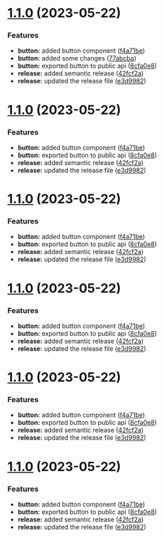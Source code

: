 # [1.1.0](https://github.com/JoshuaKeys/pinglink-ui2/compare/v1.0.0...v1.1.0) (2023-05-22)


### Features

* **button:** added button component ([f4a71be](https://github.com/JoshuaKeys/pinglink-ui2/commit/f4a71beff43325ea581e0898d01e0b2f689fbf47))
* **button:** added some changes ([77abcba](https://github.com/JoshuaKeys/pinglink-ui2/commit/77abcba72c94cb10caed0829c29accd2474e2384))
* **button:** exported button to public api ([8cfa0e8](https://github.com/JoshuaKeys/pinglink-ui2/commit/8cfa0e868d41f1698a545f8580d8ecd83fad9a95))
* **release:** added semantic release ([42fcf2a](https://github.com/JoshuaKeys/pinglink-ui2/commit/42fcf2aa4bf02abdd41b53111cce46603e25bc93))
* **release:** updated the release file ([e3d9982](https://github.com/JoshuaKeys/pinglink-ui2/commit/e3d99825f177aea06a8fceb0d1658e9e9695d968))

# [1.1.0](https://github.com/JoshuaKeys/pinglink-ui2/compare/v1.0.0...v1.1.0) (2023-05-22)


### Features

* **button:** added button component ([f4a71be](https://github.com/JoshuaKeys/pinglink-ui2/commit/f4a71beff43325ea581e0898d01e0b2f689fbf47))
* **button:** exported button to public api ([8cfa0e8](https://github.com/JoshuaKeys/pinglink-ui2/commit/8cfa0e868d41f1698a545f8580d8ecd83fad9a95))
* **release:** added semantic release ([42fcf2a](https://github.com/JoshuaKeys/pinglink-ui2/commit/42fcf2aa4bf02abdd41b53111cce46603e25bc93))
* **release:** updated the release file ([e3d9982](https://github.com/JoshuaKeys/pinglink-ui2/commit/e3d99825f177aea06a8fceb0d1658e9e9695d968))

# [1.1.0](https://github.com/JoshuaKeys/pinglink-ui2/compare/v1.0.0...v1.1.0) (2023-05-22)


### Features

* **button:** added button component ([f4a71be](https://github.com/JoshuaKeys/pinglink-ui2/commit/f4a71beff43325ea581e0898d01e0b2f689fbf47))
* **button:** exported button to public api ([8cfa0e8](https://github.com/JoshuaKeys/pinglink-ui2/commit/8cfa0e868d41f1698a545f8580d8ecd83fad9a95))
* **release:** added semantic release ([42fcf2a](https://github.com/JoshuaKeys/pinglink-ui2/commit/42fcf2aa4bf02abdd41b53111cce46603e25bc93))
* **release:** updated the release file ([e3d9982](https://github.com/JoshuaKeys/pinglink-ui2/commit/e3d99825f177aea06a8fceb0d1658e9e9695d968))

# [1.1.0](https://github.com/JoshuaKeys/pinglink-ui2/compare/v1.0.0...v1.1.0) (2023-05-22)


### Features

* **button:** added button component ([f4a71be](https://github.com/JoshuaKeys/pinglink-ui2/commit/f4a71beff43325ea581e0898d01e0b2f689fbf47))
* **button:** exported button to public api ([8cfa0e8](https://github.com/JoshuaKeys/pinglink-ui2/commit/8cfa0e868d41f1698a545f8580d8ecd83fad9a95))
* **release:** added semantic release ([42fcf2a](https://github.com/JoshuaKeys/pinglink-ui2/commit/42fcf2aa4bf02abdd41b53111cce46603e25bc93))
* **release:** updated the release file ([e3d9982](https://github.com/JoshuaKeys/pinglink-ui2/commit/e3d99825f177aea06a8fceb0d1658e9e9695d968))

# [1.1.0](https://github.com/JoshuaKeys/pinglink-ui2/compare/v1.0.0...v1.1.0) (2023-05-22)


### Features

* **button:** added button component ([f4a71be](https://github.com/JoshuaKeys/pinglink-ui2/commit/f4a71beff43325ea581e0898d01e0b2f689fbf47))
* **button:** exported button to public api ([8cfa0e8](https://github.com/JoshuaKeys/pinglink-ui2/commit/8cfa0e868d41f1698a545f8580d8ecd83fad9a95))
* **release:** added semantic release ([42fcf2a](https://github.com/JoshuaKeys/pinglink-ui2/commit/42fcf2aa4bf02abdd41b53111cce46603e25bc93))
* **release:** updated the release file ([e3d9982](https://github.com/JoshuaKeys/pinglink-ui2/commit/e3d99825f177aea06a8fceb0d1658e9e9695d968))

# [1.1.0](https://github.com/JoshuaKeys/pinglink-ui2/compare/v1.0.0...v1.1.0) (2023-05-22)


### Features

* **button:** added button component ([f4a71be](https://github.com/JoshuaKeys/pinglink-ui2/commit/f4a71beff43325ea581e0898d01e0b2f689fbf47))
* **button:** exported button to public api ([8cfa0e8](https://github.com/JoshuaKeys/pinglink-ui2/commit/8cfa0e868d41f1698a545f8580d8ecd83fad9a95))
* **release:** added semantic release ([42fcf2a](https://github.com/JoshuaKeys/pinglink-ui2/commit/42fcf2aa4bf02abdd41b53111cce46603e25bc93))
* **release:** updated the release file ([e3d9982](https://github.com/JoshuaKeys/pinglink-ui2/commit/e3d99825f177aea06a8fceb0d1658e9e9695d968))
